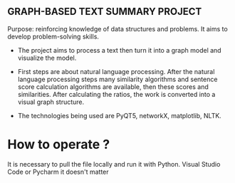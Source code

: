 ## GRAPH-BASED TEXT SUMMARY PROJECT

Purpose: reinforcing knowledge of data structures and problems. It aims to develop problem-solving skills.

- The project aims to process a text then turn it into a graph model and visualize the model.

- First steps are about natural language processing. After the natural language processing steps
  many similarity algorithms and sentence score calculation
  algorithms are available, then these scores and similarities.
  After calculating the ratios, the work is converted into a visual graph structure.

 - The technologies being used are PyQT5, networkX, matplotlib, NLTK.  

# How to operate ?
It is necessary to pull the file locally and run it with Python. Visual Studio Code or Pycharm it doesn't matter
